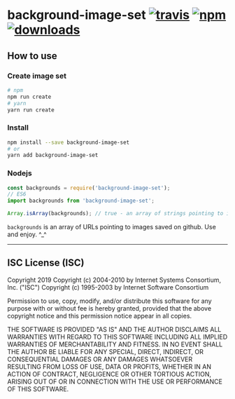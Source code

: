 # background-image-set [![travis][travis-image]][travis-url] [![npm][npm-image]][npm-url] [![downloads][downloads-image]][downloads-url]

[travis-image]: https://travis-ci.org/Kamicast/background-image-set.svg?branch=master
[travis-url]: https://travis-ci.org/Kamicast/background-image-set
[npm-image]: https://img.shields.io/npm/v/background-image-set.svg
[npm-url]: https://npmjs.org/package/background-image-set
[downloads-image]: https://img.shields.io/npm/dm/background-image-set.svg
[downloads-url]: https://npmjs.org/package/background-image-set

## How to use

### Create image set
```sh
# npm
npm run create
# yarn
yarn run create
```

### Install
```sh
npm install --save background-image-set
# or
yarn add background-image-set
```

### Nodejs
```js
const backgrounds = require('background-image-set');
// ES6
import backgrounds from 'background-image-set';

Array.isArray(backgrounds); // true - an array of strings pointing to images
```

`backgrounds` is an array of URLs pointing to images saved on github. Use and enjoy. ^_^

---

## ISC License (ISC)

Copyright 2019 <CraigglesO>
Copyright (c) 2004-2010 by Internet Systems Consortium, Inc. ("ISC")
Copyright (c) 1995-2003 by Internet Software Consortium


Permission to use, copy, modify, and/or distribute this software for any purpose with or without fee is hereby granted, provided that the above copyright notice and this permission notice appear in all copies.

THE SOFTWARE IS PROVIDED "AS IS" AND THE AUTHOR DISCLAIMS ALL WARRANTIES WITH REGARD TO THIS SOFTWARE INCLUDING ALL IMPLIED WARRANTIES OF MERCHANTABILITY AND FITNESS. IN NO EVENT SHALL THE AUTHOR BE LIABLE FOR ANY SPECIAL, DIRECT, INDIRECT, OR CONSEQUENTIAL DAMAGES OR ANY DAMAGES WHATSOEVER RESULTING FROM LOSS OF USE, DATA OR PROFITS, WHETHER IN AN ACTION OF CONTRACT, NEGLIGENCE OR OTHER TORTIOUS ACTION, ARISING OUT OF OR IN CONNECTION WITH THE USE OR PERFORMANCE OF THIS SOFTWARE.
